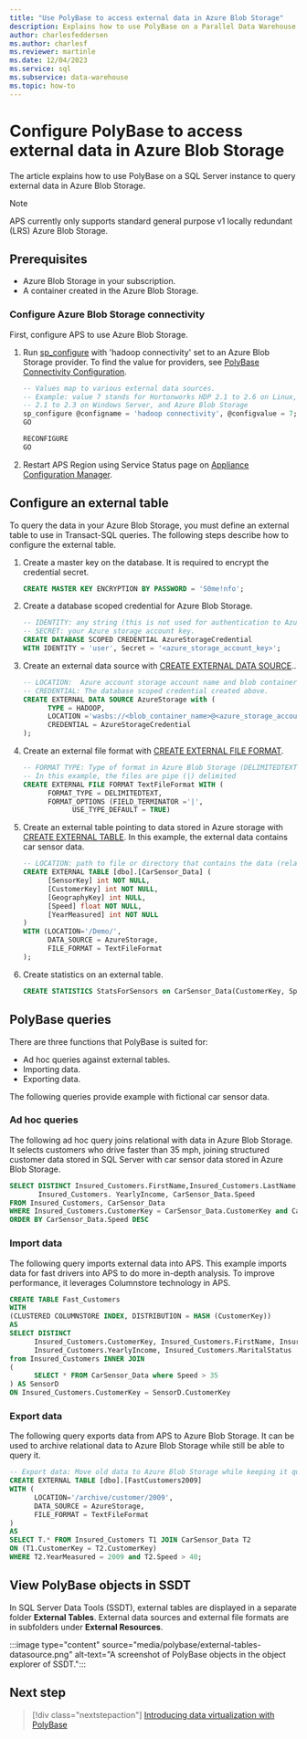 ```yaml
---
title: "Use PolyBase to access external data in Azure Blob Storage"
description: Explains how to use PolyBase on a Parallel Data Warehouse (APS) to query external data in Azure Blob Storage.
author: charlesfeddersen
ms.author: charlesf
ms.reviewer: martinle
ms.date: 12/04/2023
ms.service: sql
ms.subservice: data-warehouse
ms.topic: how-to
---
```

# Configure PolyBase to access external data in Azure Blob Storage

The article explains how to use PolyBase on a SQL Server instance to query external data in Azure Blob Storage.

> [!NOTE]
> APS currently only supports standard general purpose v1 locally redundant (LRS) Azure Blob Storage.

## Prerequisites

 - Azure Blob Storage in your subscription.
 - A container created in the Azure Blob Storage.

### Configure Azure Blob Storage connectivity

First, configure APS to use Azure Blob Storage.

1. Run [sp_configure](../relational-databases/system-stored-procedures/sp-configure-transact-sql.md) with 'hadoop connectivity' set to an Azure Blob Storage provider. To find the value for providers, see [PolyBase Connectivity Configuration](../database-engine/configure-windows/polybase-connectivity-configuration-transact-sql.md).

   ```sql  
   -- Values map to various external data sources.  
   -- Example: value 7 stands for Hortonworks HDP 2.1 to 2.6 on Linux,
   -- 2.1 to 2.3 on Windows Server, and Azure Blob Storage  
   sp_configure @configname = 'hadoop connectivity', @configvalue = 7;
   GO

   RECONFIGURE
   GO
   ```  

1. Restart APS Region using Service Status page on [Appliance Configuration Manager](launch-the-configuration-manager.md).
  
## Configure an external table

To query the data in your Azure Blob Storage, you must define an external table to use in Transact-SQL queries. The following steps describe how to configure the external table.

1. Create a master key on the database. It is required to encrypt the credential secret.

   ```sql
   CREATE MASTER KEY ENCRYPTION BY PASSWORD = 'S0me!nfo';  
   ```

1. Create a database scoped credential for Azure Blob Storage.

   ```sql
   -- IDENTITY: any string (this is not used for authentication to Azure storage).  
   -- SECRET: your Azure storage account key.  
   CREATE DATABASE SCOPED CREDENTIAL AzureStorageCredential
   WITH IDENTITY = 'user', Secret = '<azure_storage_account_key>';
   ```

1. Create an external data source with [CREATE EXTERNAL DATA SOURCE](../t-sql/statements/create-external-data-source-transact-sql.md)..

   ```sql
   -- LOCATION:  Azure account storage account name and blob container name.  
   -- CREDENTIAL: The database scoped credential created above.  
   CREATE EXTERNAL DATA SOURCE AzureStorage with (  
         TYPE = HADOOP,
         LOCATION ='wasbs://<blob_container_name>@<azure_storage_account_name>.blob.core.windows.net',  
         CREDENTIAL = AzureStorageCredential  
   );  
   ```

1. Create an external file format with [CREATE EXTERNAL FILE FORMAT](../t-sql/statements/create-external-file-format-transact-sql.md).

   ```sql
   -- FORMAT TYPE: Type of format in Azure Blob Storage (DELIMITEDTEXT,  RCFILE, ORC, PARQUET).
   -- In this example, the files are pipe (|) delimited
   CREATE EXTERNAL FILE FORMAT TextFileFormat WITH (  
         FORMAT_TYPE = DELIMITEDTEXT,
         FORMAT_OPTIONS (FIELD_TERMINATOR ='|',
               USE_TYPE_DEFAULT = TRUE)  
   ```

1. Create an external table pointing to data stored in Azure storage with [CREATE EXTERNAL TABLE](../t-sql/statements/create-external-table-transact-sql.md). In this example, the external data contains car sensor data.

   ```sql
   -- LOCATION: path to file or directory that contains the data (relative to HDFS root).  
   CREATE EXTERNAL TABLE [dbo].[CarSensor_Data] (  
         [SensorKey] int NOT NULL,
         [CustomerKey] int NOT NULL,
         [GeographyKey] int NULL,
         [Speed] float NOT NULL,
         [YearMeasured] int NOT NULL  
   )  
   WITH (LOCATION='/Demo/',
         DATA_SOURCE = AzureStorage,  
         FILE_FORMAT = TextFileFormat  
   );  
   ```

1. Create statistics on an external table.

   ```sql
   CREATE STATISTICS StatsForSensors on CarSensor_Data(CustomerKey, Speed)  
   ```

## PolyBase queries

There are three functions that PolyBase is suited for:  
  
- Ad hoc queries against external tables.  
- Importing data.  
- Exporting data.  

The following queries provide example with fictional car sensor data.

### Ad hoc queries

The following ad hoc query joins relational with data in Azure Blob Storage. It selects customers who drive faster than 35 mph, joining structured customer data stored in SQL Server with car sensor data stored in Azure Blob Storage.  

```sql  
SELECT DISTINCT Insured_Customers.FirstName,Insured_Customers.LastName,
       Insured_Customers. YearlyIncome, CarSensor_Data.Speed  
FROM Insured_Customers, CarSensor_Data  
WHERE Insured_Customers.CustomerKey = CarSensor_Data.CustomerKey and CarSensor_Data.Speed > 35
ORDER BY CarSensor_Data.Speed DESC  
```  

### <a id="importing-data"></a> Import data

The following query imports external data into APS. This example imports data for fast drivers into APS to do more in-depth analysis. To improve performance, it leverages Columnstore technology in APS.  

```sql
CREATE TABLE Fast_Customers
WITH
(CLUSTERED COLUMNSTORE INDEX, DISTRIBUTION = HASH (CustomerKey))
AS
SELECT DISTINCT
      Insured_Customers.CustomerKey, Insured_Customers.FirstName, Insured_Customers.LastName,   
      Insured_Customers.YearlyIncome, Insured_Customers.MaritalStatus  
from Insured_Customers INNER JOIN   
(  
      SELECT * FROM CarSensor_Data where Speed > 35   
) AS SensorD  
ON Insured_Customers.CustomerKey = SensorD.CustomerKey  
```  

### <a id="exporting-data"></a> Export data

The following query exports data from APS to Azure Blob Storage. It can be used to archive relational data to Azure Blob Storage while still be able to query it.

```sql
-- Export data: Move old data to Azure Blob Storage while keeping it query-able via an external table.  
CREATE EXTERNAL TABLE [dbo].[FastCustomers2009] 
WITH (  
      LOCATION='/archive/customer/2009',  
      DATA_SOURCE = AzureStorage,  
      FILE_FORMAT = TextFileFormat
)  
AS
SELECT T.* FROM Insured_Customers T1 JOIN CarSensor_Data T2  
ON (T1.CustomerKey = T2.CustomerKey)  
WHERE T2.YearMeasured = 2009 and T2.Speed > 40;  
```  

## View PolyBase objects in SSDT

In SQL Server Data Tools (SSDT), external tables are displayed in a separate folder **External Tables**. External data sources and external file formats are in subfolders under **External Resources**.  
  
:::image type="content" source="media/polybase/external-tables-datasource.png" alt-text="A screenshot of PolyBase objects in the object explorer of SSDT.":::

## Next step

> [!div class="nextstepaction"]
> [Introducing data virtualization with PolyBase](../relational-databases/polybase/polybase-guide.md)
